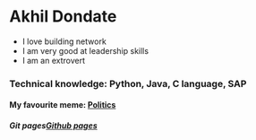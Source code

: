 # Akhil Dondate
- I love building network
- I am very good at leadership skills
- I am an extrovert
### Technical knowledge: Python, Java, C language, SAP
#### My favourite meme: [Politics](https://s.yimg.com/uu/api/res/1.2/Xti_BT2ijpGlUNkEgy9MbA--~B/Zmk9ZmlsbDtoPTM5NTt3PTY3NTthcHBpZD15dGFjaHlvbg--/https://s.yimg.com/uu/api/res/1.2/egl41SN30mLLUB4KyVRu1Q--~B/aD01NDA7dz05MjI7YXBwaWQ9eXRhY2h5b24-/https://o.aolcdn.com/images/dims?resize=2000%2C2000%2Cshrink&image_uri=https%3A%2F%2Fs.yimg.com%2Fos%2Fcreatr-uploaded-images%2F2020-03%2F4d41ff70-63b6-11ea-b7fb-83b50b5172c7&client=a1acac3e1b3290917d92&signature=cb7e1d3747853fb127dd31a857325db6549521f9.cf.jpg)
##### Git pages[Github pages](https://pages.github.com)
